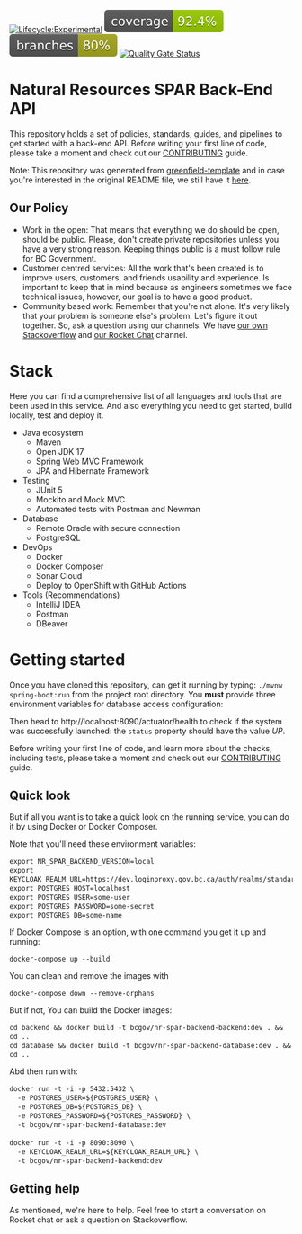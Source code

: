 [![Lifecycle:Experimental](https://img.shields.io/badge/Lifecycle-Experimental-339999)](https://github.com/bcgov/nr-spar-backend)
![Coverage](.github/badges/jacoco.svg)
![Branches](.github/badges/branches.svg)
[![Quality Gate Status](https://sonarcloud.io/api/project_badges/measure?project=bcgov_nr-spar-backend&metric=alert_status)](https://sonarcloud.io/summary/new_code?id=bcgov_nr-spar-backend)

# Natural Resources SPAR Back-End API

This repository holds a set of policies, standards, guides, and pipelines to
get started with a back-end API. Before writing your first line of code, please
take a moment and check out our [CONTRIBUTING](CONTRIBUTING.md) guide.

Note: This repository was generated from [greenfield-template](https://github.com/bcgov/greenfield-template)
and in case you're interested in the original README file, we still have it [here](README_template.md).

## Our Policy

- Work in the open: That means that everything we do should be open, should be
public. Please, don't create private repositories unless you have a very strong
reason. Keeping things public is a must follow rule for BC Government.
- Customer centred services: All the work that's been created is to improve users,
customers, and friends usability and experience. Is important to keep that in mind 
because as engineers sometimes we face technical issues, however, our goal is
to have a good product.
- Community based work: Remember that you're not alone. It's very likely that
your problem is someone else's problem. Let's figure it out together. So, ask
a question using our channels. We have [our own Stackoverflow](https://stackoverflow.developer.gov.bc.ca/)
and [our Rocket Chat](https://chat.developer.gov.bc.ca/) channel.

# Stack

Here you can find a comprehensive list of all languages and tools that are been used
in this service. And also everything you need to get started, build locally, test
and deploy it. 

- Java ecosystem
  - Maven
  - Open JDK 17
  - Spring Web MVC Framework
  - JPA and Hibernate Framework
- Testing
  - JUnit 5
  - Mockito and Mock MVC
  - Automated tests with Postman and Newman
- Database
  - Remote Oracle with secure connection
  - PostgreSQL
- DevOps
  - Docker
  - Docker Composer
  - Sonar Cloud
  - Deploy to OpenShift with GitHub Actions
- Tools (Recommendations)
  - IntelliJ IDEA
  - Postman
  - DBeaver

# Getting started

Once you have cloned this repository, can get it running by typing: `./mvnw spring-boot:run`
from the project root directory. You **must** provide three environment variables for database
access configuration:

Then head to http://localhost:8090/actuator/health to check if the system was successfully launched:
the `status` property should have the value *UP*.

Before writing your first line of code, and learn more about the checks, including
tests, please take a moment and check out our [CONTRIBUTING](CONTRIBUTING.md) guide.

## Quick look

But if all you want is to take a quick look on the running service, you can do it by
using Docker or Docker Composer.

Note that you'll need these environment variables:
```
export NR_SPAR_BACKEND_VERSION=local
export KEYCLOAK_REALM_URL=https://dev.loginproxy.gov.bc.ca/auth/realms/standard
export POSTGRES_HOST=localhost
export POSTGRES_USER=some-user
export POSTGRES_PASSWORD=some-secret
export POSTGRES_DB=some-name
```

If Docker Compose is an option, with one command you get it up and running:
```
docker-compose up --build
```

You can clean and remove the images with
```
docker-compose down --remove-orphans
```

But if not, You can build the Docker images:
```
cd backend && docker build -t bcgov/nr-spar-backend-backend:dev . && cd ..
cd database && docker build -t bcgov/nr-spar-backend-database:dev . && cd ..
```

Abd then run with:
```
docker run -t -i -p 5432:5432 \
  -e POSTGRES_USER=${POSTGRES_USER} \
  -e POSTGRES_DB=${POSTGRES_DB} \
  -e POSTGRES_PASSWORD=${POSTGRES_PASSWORD} \
  -t bcgov/nr-spar-backend-database:dev

docker run -t -i -p 8090:8090 \
  -e KEYCLOAK_REALM_URL=${KEYCLOAK_REALM_URL} \
  -t bcgov/nr-spar-backend-backend:dev
```

## Getting help

As mentioned, we're here to help. Feel free to start a conversation
on Rocket chat or ask a question on Stackoverflow.

